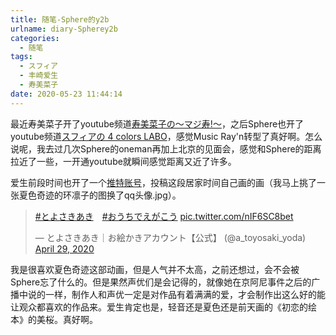 ```yaml
---
title: 随笔-Sphere的y2b
urlname: diary-Spherey2b
categories:
  - 随笔
tags:
  - スフィア
  - 丰崎爱生
  - 寿美菜子
date: 2020-05-23 11:44:14
---
```



最近寿美菜子开了youtube频道[寿美菜子の〜マジ寿!〜](https://www.youtube.com/channel/UC6jsWSIOVR4i6LAo9xKWptQ)，之后Sphere也开了youtube频道[スフィアの 4 colors LABO](https://www.youtube.com/channel/UCVtovl8b4hJT2X-_gS1VTOA)，感觉Music Ray'n转型了真好啊。怎么说呢，我去过几次Sphere的oneman再加上北京的见面会，感觉和Sphere的距离拉近了一些，一开通youtube就瞬间感觉距离又近了许多。

爱生前段时间也开了一个[推特账号](https://twitter.com/a_toyosaki_yoda)，投稿这段居家时间自己画的画（我马上挑了一张夏色奇迹的环凛子的图换了qq头像.jpg）。

<blockquote class="twitter-tweet"><p lang="und" dir="ltr"><a href="https://twitter.com/hashtag/%E3%81%A8%E3%82%88%E3%81%95%E3%81%8D%E3%81%82%E3%81%8D?src=hash&amp;ref_src=twsrc%5Etfw">#とよさきあき</a>　<a href="https://twitter.com/hashtag/%E3%81%8A%E3%81%86%E3%81%A1%E3%81%A7%E3%81%88%E3%81%8C%E3%81%93%E3%81%86?src=hash&amp;ref_src=twsrc%5Etfw">#おうちでえがこう</a> <a href="https://t.co/nIF6SC8bet">pic.twitter.com/nIF6SC8bet</a></p>&mdash; とよさきあき｜お絵かきアカウント【公式】 (@a_toyosaki_yoda) <a href="https://twitter.com/a_toyosaki_yoda/status/1255361293621628928?ref_src=twsrc%5Etfw">April 29, 2020</a></blockquote> <script async src="https://platform.twitter.com/widgets.js" charset="utf-8"></script>

我是很喜欢夏色奇迹这部动画，但是人气并不太高，之前还想过，会不会被Sphere忘了什么的。但是果然声优们是会记得的，就像她在京阿尼事件之后的广播中说的一样，制作人和声优一定是对作品有着满满的爱，才会制作出这么好的能让观众都喜欢的作品来。爱生肯定也是，轻音还是夏色还是前天画的《初恋的绘本》的美桜。真好啊。
